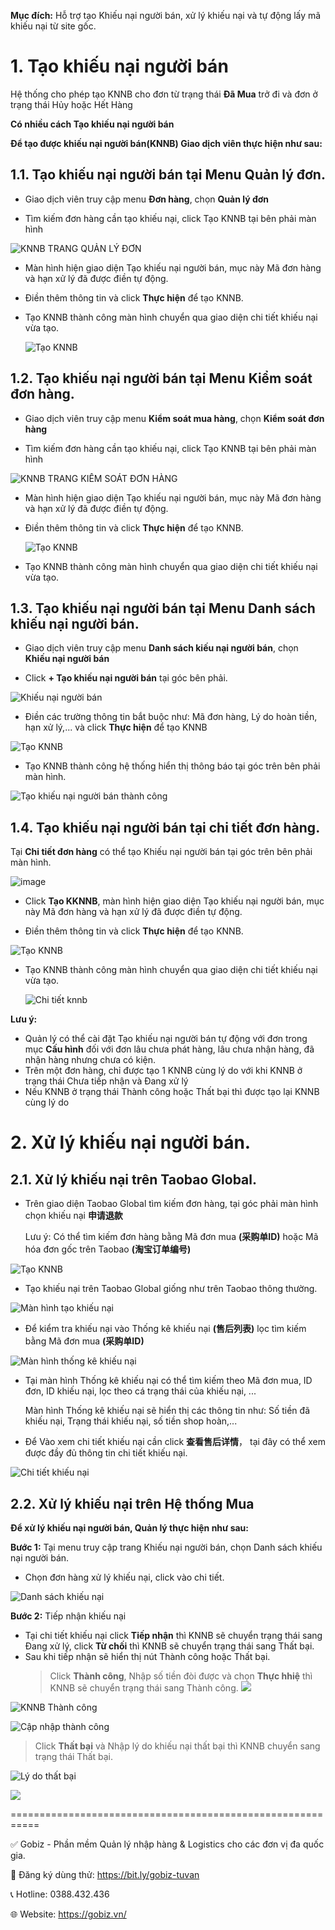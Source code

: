 **Mục đích:** Hỗ trợ tạo Khiếu nại người bán, xử lý khiếu nại và tự động lấy mã khiếu nại từ site gốc.

# 1. Tạo khiếu nại người bán

Hệ thống cho phép tạo KNNB cho đơn từ trạng thái **Đã Mua** trở đi và đơn ở trạng thái Hủy hoặc Hết Hàng 

**Có nhiều cách Tạo khiếu nại người bán**

**Để tạo được khiếu nại người bán(KNNB) Giao dịch viên thực hiện như sau:**

 ## 1.1. Tạo khiếu nại người bán tại Menu Quản lý đơn.

- Giao dịch viên truy cập menu **Đơn hàng**, chọn **Quản lý đơn**

- Tìm kiếm đơn hàng cần tạo khiếu nại, click Tạo KNNB tại bên phải màn hình

![KNNB TRANG QUẢN LÝ ĐƠN](https://github.com/gobizvn/gobiz-docs/assets/135328227/b3d4065f-85d6-4a8e-9f94-850931155b59) 

- Màn hình hiện giao diện Tạo khiếu nại người bán, mục này Mã đơn hàng và hạn xử lý đã được điền tự động.

- Điền thêm thông tin và click **Thực hiện** để tạo KNNB.

- Tạo KNNB thành công màn hình chuyển qua giao diện chi tiết khiếu nại vừa tạo. 

  ![Tạo KNNB](https://github.com/gobizvn/gobiz-docs/assets/135328227/2f61143f-b1cb-4f58-b735-c9ed9349d29c)


## 1.2. Tạo khiếu nại người bán tại Menu Kiểm soát đơn hàng.

- Giao dịch viên truy cập menu **Kiểm soát mua hàng**, chọn **Kiểm soát đơn hàng**

- Tìm kiếm đơn hàng cần tạo khiếu nại, click Tạo KNNB tại bên phải màn hình
  
 ![KNNB TRANG KIỂM SOÁT ĐƠN HÀNG](https://github.com/gobizvn/gobiz-docs/assets/135328227/73c3b99b-0156-42b1-93f6-1cb9098ebc38)

- Màn hình hiện giao diện Tạo khiếu nại người bán, mục này Mã đơn hàng và hạn xử lý đã được điền tự động.

- Điền thêm thông tin và click **Thực hiện** để tạo KNNB.

  ![Tạo KNNB](https://github.com/gobizvn/gobiz-docs/assets/135328227/2f61143f-b1cb-4f58-b735-c9ed9349d29c)

- Tạo KNNB thành công màn hình chuyển qua giao diện chi tiết khiếu nại vừa tạo. 

## 1.3. Tạo khiếu nại người bán tại Menu Danh sách khiếu nại người bán.

- Giao dịch viên truy cập menu **Danh sách kiếu nại người bán**, chọn **Khiếu nại người bán**

- Click **+ Tạo khiếu nại người bán** tại góc bên phải.

![Khiếu nại người bán](https://github.com/gobizvn/gobiz-docs/assets/135328227/70a473ce-d161-4fd3-bac5-79c75dd723b1)

- Điền các trường thông tin bắt buộc như: Mã đơn hàng, Lý do hoàn tiền, hạn xử lý,... và click **Thực hiện** để tạo KNNB

![Tạo KNNB](https://github.com/gobizvn/gobiz-docs/assets/135328227/ccd8028d-1320-4d08-a162-557bf367d5cd)

- Tạo KNNB thành công hệ thống hiển thị thông báo tại góc trên bên phải màn hình.

 ![Tạo khiếu nại người bán thành công](https://github.com/gobizvn/gobiz-docs/assets/135328227/22da6221-0106-48dc-a923-2d2352617ccb)

 ## 1.4. Tạo khiếu nại người bán tại chi tiết đơn hàng.

 Tại **Chi tiết đơn hàng** có thể tạo Khiếu nại người bán tại góc trên bên phải màn hình. 

 ![image](https://github.com/gobizvn/gobiz-docs/assets/135328227/2ebf25b8-89a1-4b92-a7aa-db937502e6ce)

- Click **Tạo KKNNB**, màn hình hiện giao diện Tạo khiếu nại người bán, mục này Mã đơn hàng và hạn xử lý đã được điền tự động.

- Điền thêm thông tin và click **Thực hiện** để tạo KNNB.

![Tạo KNNB](https://github.com/gobizvn/gobiz-docs/assets/135328227/2f61143f-b1cb-4f58-b735-c9ed9349d29c)

- Tạo KNNB thành công màn hình chuyển qua giao diện chi tiết khiếu nại vừa tạo.
  
  ![Chi tiết knnb](https://github.com/gobizvn/gobiz-docs/assets/135328227/4dc81f9d-21f0-4d6d-ae9f-b2e2afbe7d8c)

**Lưu ý:**
- Quản lý có thể cài đặt Tạo khiếu nại người bán tự động với đơn trong mục **Cấu hình** đối với đơn lâu chưa phát hàng, lâu chưa nhận hàng, đã nhận hàng nhưng chưa có kiện.
- Trên một đơn hàng, chỉ được tạo 1 KNNB cùng lý do với khi KNNB ở trạng thái Chưa tiếp nhận và Đang xử lý
- Nếu KNNB ở trạng thái Thành công hoặc Thất bại thì được tạo lại KNNB cùng lý do
  
# 2. Xử lý khiếu nại người bán. 

## 2.1. Xử lý khiếu nại trên Taobao Global.

- Trên giao diện Taobao Global tìm kiếm đơn hàng, tại góc phải màn hình chọn khiếu nại **申请退款**

  Lưu ý: Có thể tìm kiếm đơn hàng bằng Mã đơn mua **(采购单ID)** hoặc Mã hóa đơn gốc trên Taobao **(淘宝订单编号)**

![Tạo KNNB](https://github.com/gobizvn/gobiz-docs/assets/135328227/28b9d24e-0b21-41fb-b66d-cabaf13c0bed)

- Tạo khiếu nại trên Taobao Global giống như trên Taobao thông thường.

![Màn hình tạo khiếu nại](https://github.com/gobizvn/gobiz-docs/assets/135328227/7acdb6e8-ae4d-4b33-9bab-706c77577793) 

- Để kiểm tra khiếu nại vào Thống kê khiếu nại **(售后列表)** lọc tìm kiếm bằng Mã đơn mua **(采购单ID)**

![Màn hình thống kê khiếu nại](https://github.com/gobizvn/gobiz-docs/assets/135328227/b614130e-dfc2-49ea-a0db-3bec0bd10e97)

- Tại màn hình Thống kê khiếu nại có thể tìm kiếm theo Mã đơn mua, ID đơn, ID khiếu nại, lọc theo cá trạng thái của khiếu nại, ...
  
  Màn hình Thống kê khiếu nại sẽ hiển thị các thông tin như: Số tiền đã khiếu nại, Trạng thái khiếu nại, số tiền shop hoàn,...
  
- Để Vào xem chi tiết khiếu nại cần click **查看售后详情**， tại đây có thể xem được đầy đủ thông tin chi tiết khiếu nại.

![Chi tiết khiếu nại](https://github.com/gobizvn/gobiz-docs/assets/135328227/b708f802-e043-44b9-9303-4dfd1f373b16)

## 2.2. Xử lý khiếu nại trên Hệ thống Mua 

**Để xử lý khiếu nại người bán, Quản lý thực hiện như sau:** 

**Bước 1:** Tại menu truy cập trang Khiếu nại người bán, chọn Danh sách khiếu nại người bán.

- Chọn đơn hàng xử lý khiếu nại, click vào chi tiết. 

![Danh sách khiếu nại](https://github.com/gobizvn/gobiz-docs/assets/135328227/e84b9963-b518-482d-87dd-2f73ce7d69b5)

**Bước 2:** Tiếp nhận khiếu nại 
- Tại chi tiết khiếu nại click **Tiếp nhận** thì KNNB sẽ chuyển trạng thái sang Đang xử lý, click **Từ chối** thì KNNB sẽ chuyển trạng thái sang Thất bại.
- Sau khi tiếp nhận sẽ hiển thị nút Thành công hoặc Thất bại.
  > Click **Thành công**, Nhập số tiền đòi được và chọn **Thực hhiệ** thì KNNB sẽ chuyển trạng thái sang Thành công.
![](https://github.com/gobizvn/gobiz-docs/assets/135328227/aa048ab7-41f4-4ce0-8bf1-d7742138b423)

![KNNB Thành công](https://github.com/gobizvn/gobiz-docs/assets/135328227/9d9f5d3f-20fd-41a9-a264-4b2f73d83f95)

![Cập nhập thành công](https://github.com/gobizvn/gobiz-docs/assets/135328227/29ec586a-f425-4f19-a6f5-b1db36e78a88)

> Click **Thất bại** và Nhập lý do khiếu nại thất bại thì KNNB chuyển sang trạng thái Thất bại.

![Lý do thất bại](https://github.com/gobizvn/gobiz-docs/assets/135328227/81fad2e3-123b-4454-bdad-9c2e3a9539b9)

![](https://github.com/gobizvn/gobiz-docs/assets/135328227/069605e1-03a3-4e27-90a1-6762075ea393)






  

















































 
===========================================================

✅ Gobiz - Phần mềm Quản lý nhập hàng & Logistics cho các đơn vị đa quốc gia.

📌 Đăng ký dùng thử: https://bit.ly/gobiz-tuvan

📞 Hotline: 0388.432.436

🌐 Website: https://gobiz.vn/
